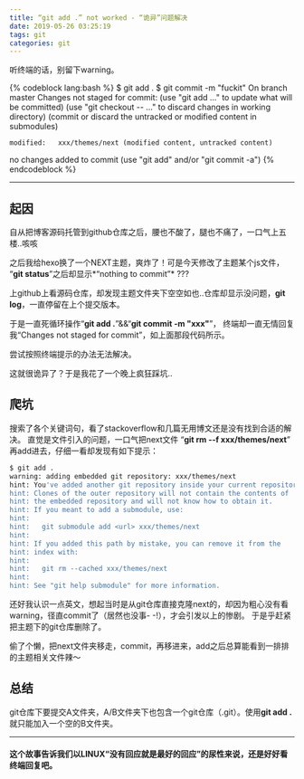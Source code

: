```yaml
---
title: “git add .” not worked - “诡异”问题解决
date: 2019-05-26 03:25:19
tags: git
categories: git
---
```


<div class="note warning"><p>听终端的话，别留下warning。</p></div>

{% codeblock lang:bash %}
$ git add .
$ git commit -m "fuckit"
On branch master
Changes not staged for commit:
  (use "git add <file>..." to update what will be committed)
  (use "git checkout -- <file>..." to discard changes in working directory)
  (commit or discard the untracked or modified content in submodules)

	modified:   xxx/themes/next (modified content, untracked content)

no changes added to commit (use "git add" and/or "git commit -a")
{% endcodeblock %}

<!-- more -->
---

## 起因 ##
自从把博客源码托管到github仓库之后，腰也不酸了，腿也不痛了，一口气上五楼..咳咳

之后我给hexo换了一个NEXT主题，爽炸了！可是今天修改了主题某个js文件，
“**git status**”之后却显示*“nothing to commit”* ???

上github上看源码仓库，却发现主题文件夹下空空如也..仓库却显示没问题，**git log**，一直停留在上个提交版本。

于是一直死循环操作“**git add .**”&&“**git commit -m "xxx"**”，
终端却一直无情回复我“Changes not staged for commit”，如上面那段代码所示。

尝试按照终端提示的办法无法解决。

这就很诡异了？于是我花了一个晚上疯狂踩坑..

## 爬坑 ##
搜索了各个关键词句，看了stackoverflow和几篇无用博文还是没有找到合适的解决。
直觉是文件引入的问题，一口气把next文件 “**git rm --f xxx/themes/next**” 再add进去，仔细一看却发现有如下提示：
``` bash
$ git add .
warning: adding embedded git repository: xxx/themes/next
hint: You've added another git repository inside your current repository.
hint: Clones of the outer repository will not contain the contents of
hint: the embedded repository and will not know how to obtain it.
hint: If you meant to add a submodule, use:
hint:
hint: 	git submodule add <url> xxx/themes/next
hint:
hint: If you added this path by mistake, you can remove it from the
hint: index with:
hint:
hint: 	git rm --cached xxx/themes/next
hint:
hint: See "git help submodule" for more information.
```
还好我认识一点英文，想起当时是从git仓库直接克隆next的，却因为粗心没有看warning，径直commit了（居然也没事- -!），才会引发以上的惨剧。
于是乎赶紧把主题下的git仓库删除了。

偷了个懒，把next文件夹移走，commit，再移进来，add之后总算能看到一排排的主题相关文件辣～

## 总结 ##
git仓库下要提交A文件夹，A/B文件夹下也包含一个git仓库（.git）。使用**git add .** 就只能加入一个空的B文件夹。

---

#### 这个故事告诉我们以LINUX“没有回应就是最好的回应”的尿性来说，还是好好看终端回复吧。 ####
